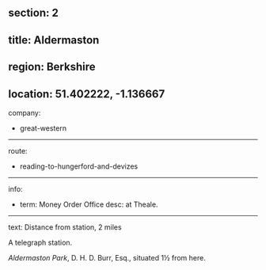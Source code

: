 section: 2
----
title: Aldermaston
----
region: Berkshire
----
location: 51.402222, -1.136667
----
company:
- great-western
----
route:
- reading-to-hungerford-and-devizes
----
info:
- term: Money Order Office
  desc: at Theale.
----
text: Distance from station, 2 miles

A telegraph station.

*Aldermaston Park*, D. H. D. Burr, Esq., situated 1½ from here.
